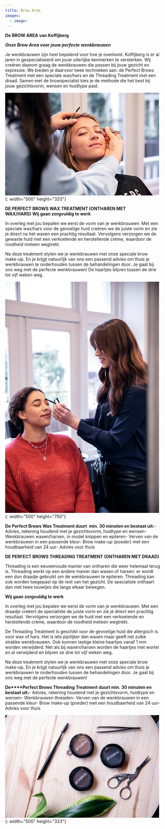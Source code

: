 ```yaml
---
title: Brow Area
images:
  - image:
---
```


**De BROW AREA van Koffijberg**

***Onze Brow Area voor jouw perfecte wenkbrauwen***

Je wenkbrauwen zijn heel bepalend voor hoe je overkomt. Koffijberg is er al jaren in gespecialiseerd om jouw uiterlijke kenmerken te versterken. Wij creëren daarom graag de wenkbrauwen die passen bij jouw gezicht en expressie. We bieden je daarvoor twee technieken aan: de Perfect Brows Treatment met een speciale wax/hars en de Threading Treatment met een draad. Samen met de browspecialist kies je de methode die het best bij jouw gezichtsvorm, wensen en huidtype past.

![](/uploads/brow-area-1-kapper-koffijberg-amsterdam.jpg){: width="500" height="333"}

**DE PERFECT BROWS WAX TREATMENT (ONTHAREN MET WAX/HARS)**&nbsp;**Wij gaan zorgvuldig te werk**

In overleg met jou bepalen we eerst de vorm van je wenkbrauwen. Met een speciale wax/hars voor de gevoelige huid creëren we de juiste vorm en zie je direct na het waxen een prachtig resultaat. Vervolgens verzorgen we de gewaxte huid met een verkoelende en herstellende cr&egrave;me, waardoor de roodheid meteen wegtrekt.

Na deze treatment stylen we je wenkbrauwen met onze speciale brow make-up. En je krijgt natuurlijk van ons een passend advies om thuis je wenkbrauwen te onderhouden tussen de behandelingen door. Je gaat bij ons weg met de perfecte wenkbrauwen\! De haartjes blijven tussen de drie tot vijf weken weg.

![](/uploads/brow-area-2-kapper-amsterdam-koffijberg.jpg){: width="500" height="750"}

**De Perfect Brows Wax Treatment duurt&nbsp; min. 30 minuten en bestaat uit:**\- Advies, rekening houdend met je gezichtsvorm, huidtype en wensen- Wenkbrauwen waxen/harsen, in model knippen en epileren- Verven van de wenkbrauwen in een passende kleur- Brow make-up (poeder) met een houdbaarheid van 24 uur- Advies voor thuis

**DE PERFECT BROWS THREADING TREATMENT (ONTHAREN MET DRAAD)**

Threading is een eeuwenoude manier van ontharen die weer helemaal terug is. Threading werkt op een andere manier dan waxen of harsen: er wordt een dun draadje gebruikt om de wenkbrauwen te epileren. Threading kan ook worden toegepast op de rest van het gezicht. De specialiste onthaart dan met twee touwtjes die langs elkaar bewegen.

**Wij gaan zorgvuldig te werk**

In overleg met jou bepalen we eerst de vorm van je wenkbrauwen. Met een draadje creëert de specialiste de juiste vorm en zie je direct een prachtig resultaat. Vervolgens verzorgen we de huid met een verkoelende en herstellende cr&egrave;me, waardoor de roodheid meteen wegtrekt.

De Threading Treatment is geschikt voor de gevoelige huid die allergisch is voor wax of hars. Het is iets pijnlijker dan waxen maar geeft net zulke strakke wenkbrauwen. Ook kunnen lastige kleine haartjes vanaf 1 mm worden verwijderd. Net als bij waxen/harsen worden de haartjes met wortel en al verwijderd en blijven ze drie tot vijf weken weg.

Na deze treatment stylen we je wenkbrauwen met onze speciale brow make-up. En je krijgt natuurlijk van ons een passend advies om thuis je wenkbrauwen te onderhouden tussen de behandelingen door. Je gaat bij ons weg met de perfecte wenkbrauwen\!

**De****Perfect Brows Threading Treatment**&nbsp;**duurt min. 30 minuten en bestaat uit:**\- Advies, rekening houdend met je gezichtsvorm, huidtype en wensen- Wenkbrauwen threaden- Verven van de wenkbrauwen in een passende kleur- Brow make-up (poeder) met een houdbaarheid van 24 uur- Advies voor thuis

![](/uploads/brow-area-3-kapper-amsterdam-koffijberg.jpg){: width="500" height="333"}

&nbsp;

&nbsp;

&nbsp;

&nbsp;
